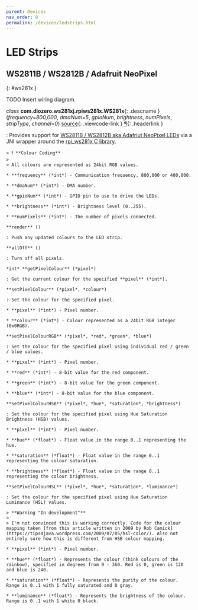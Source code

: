 ```yaml
---
parent: Devices
nav_order: 8
permalink: /devices/ledstrips.html
---
```


# LED Strips

## WS2811B / WS2812B / Adafruit NeoPixel
{: #ws281x }

TODO Insert wiring diagram.

*class* **com.diozero.ws281xj.rpiws281x.WS281x**{: .descname } (*frequency=800,000*, *dmaNum=5*, *gpioNum*, *brightness*, *numPixels*, *stripType*, *channel=0*) [source](https://github.com/mattjlewis/diozero/blob/master/diozero-ws281x-java/src/main/java/com/diozero/ws281xj/rpiws281x/WS281x.java){: .viewcode-link } [&para;](LEDStrips.md#ws281x "Permalink to this definition"){: .headerlink }

: Provides support for [WS2811B / WS2812B aka Adafriut NeoPixel LEDs](https://learn.adafruit.com/adafruit-neopixel-uberguide) via a JNI wrapper around the [rpi_ws281x C library](https://github.com/jgarff/rpi_ws281x).

    > ❗ **Colour Coding**
    >
    > All colours are represented as 24bit RGB values.
    
    * **frequency** (*int*) - Communication frequency, 800,000 or 400,000.
    
    * **dmaNum** (*int*) - DMA number.
    
    * **gpioNum** (*int*) - GPIO pin to use to drive the LEDs.
    
    * **brightness** (*int*) - Brightness level (0..255).
    
    * **numPixels** (*int*) - The number of pixels connected.

    **render** ()
    
    : Push any updated colours to the LED strip.
    
    **allOff** ()
    
    : Turn off all pixels.
    
    *int* **getPixelColour** (*pixel*)
    
    : Get the current colour for the specified **pixel** (*int*).
    
    **setPixelColour** (*pixel*, *colour*)
    
    : Set the colour for the specified pixel.
    
    * **pixel** (*int*) - Pixel number.
    
    * **colour** (*int*) - Colour represented as a 24bit RGB integer (0x0RGB).
    
    **setPixelColourRGB** (*pixel*, *red*, *green*, *blue*)
    
    : Set the colour for the specified pixel using individual red / green / blue values.
    
    * **pixel** (*int*) - Pixel number.
    
    * **red** (*int*) - 8-bit value for the red component.
    
    * **green** (*int*) - 8-bit value for the green component.
        
    * **blue** (*int*) - 8-bit value for the blue component.
    
    **setPixelColourHSB** (*pixel*, *hue*, *saturation*, *brightness*)
    
    : Set the colour for the specified pixel using Hue Saturation Brightness (HSB) values.
    
    * **pixel** (*int*) - Pixel number.
    
    * **hue** (*float*) - Float value in the range 0..1 representing the hue.
    
    * **saturation** (*float*) - Float value in the range 0..1 representing the colour saturation.
    
    * **brightness** (*float*) - Float value in the range 0..1 representing the colour brightness.
    
    **setPixelColourHSL** (*pixel*, *hue*, *saturation*, *luminance*)
    
    : Set the colour for the specified pixel using Hue Saturation Luminance (HSL) values.
    
    > **Warning "In development"**
    >
    > I'm not convinced this is working correctly. Code for the colour mapping taken [from this article written in 2009 by Rob Camick](https://tips4java.wordpress.com/2009/07/05/hsl-color/). Also not entirely sure how this is different from HSB colour mapping.
    
    * **pixel** (*int*) - Pixel number.
    
    * **hue** (*float*) - Represents the colour (think colours of the rainbow), specified in degrees from 0 - 360. Red is 0, green is 120 and blue is 240.
    
    * **saturation** (*float*) - Represents the purity of the colour. Range is 0..1 with 1 fully saturated and 0 gray.
    
    * **luminance** (*float*) - Represents the brightness of the colour. Range is 0..1 with 1 white 0 black.
